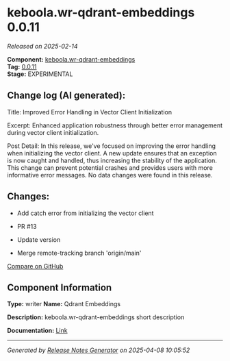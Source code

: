 #  keboola.wr-qdrant-embeddings 0.0.11

_Released on 2025-02-14_

**Component:** [keboola.wr-qdrant-embeddings](https://github.com/keboola/component-embeddings-v2)  
**Tag:** [0.0.11](https://github.com/keboola/component-embeddings-v2/releases/tag/0.0.11)  
**Stage:** EXPERIMENTAL


## Change log (AI generated):
Title: Improved Error Handling in Vector Client Initialization

Excerpt: Enhanced application robustness through better error management during vector client initialization.

Post Detail: In this release, we've focused on improving the error handling when initializing the vector client. A new update ensures that an exception is now caught and handled, thus increasing the stability of the application. This change can prevent potential crashes and provides users with more informative error messages. No data changes were found in this release.



## Changes:



- Add catch error from initializing the vector client 




- PR #13 




- Update version 




- Merge remote-tracking branch 'origin/main' 



[Compare on GitHub](https://github.com/keboola/component-embeddings-v2/compare/0.0.10...0.0.11)



## Component Information
**Type:** writer
**Name:** Qdrant Embeddings

**Description:** keboola.wr-qdrant-embeddings short description


**Documentation:** [Link](https://github.com/keboola/component-embeddings-v2/blob/master/README.md)



---
_Generated by [Release Notes Generator](https://github.com/keboola/release-notes-generator)
on 2025-04-08 10:05:52_